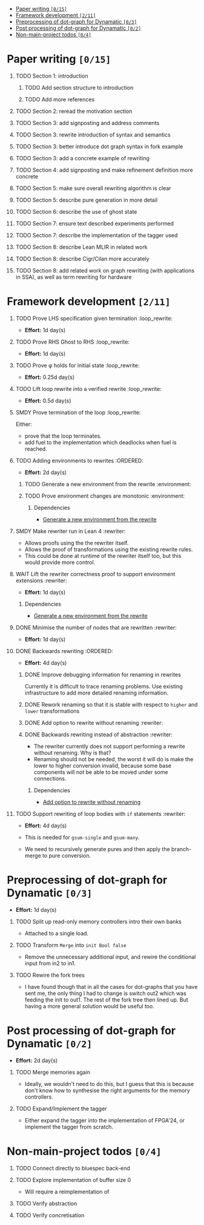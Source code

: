 - [Paper writing <code>[0/15]</code>](#org6460664)
- [Framework development <code>[2/11]</code>](#org7379467)
- [Preprocessing of dot-graph for Dynamatic <code>[0/3]</code>](#org68215e9)
- [Post processing of dot-graph for Dynamatic <code>[0/2]</code>](#orgb7c32a9)
- [Non-main-project todos <code>[0/4]</code>](#org7f191b0)



<a id="org6460664"></a>

# Paper writing <code>[0/15]</code>

1.  TODO Section 1: introduction

    1.  TODO Add section structure to introduction
    
    2.  TODO Add more references

2.  TODO Section 2: reread the motivation section

3.  TODO Section 3: add signposting and address comments

4.  TODO Section 3: rewrite introduction of syntax and semantics

5.  TODO Section 3: better introduce dot graph syntax in fork example

6.  TODO Section 3: add a concrete example of rewriting

7.  TODO Section 4: add signposting and make refinement definition more concrete

8.  TODO Section 5: make sure overall rewriting algorithm is clear

9.  TODO Section 5: describe pure generation in more detail

10. TODO Section 6: describe the use of ghost state

11. TODO Section 7: ensure text described experiments performed

12. TODO Section 7: describe the implementation of the tagger used

13. TODO Section 8: describe Lean MLIR in related work

14. TODO Section 8: describe Cigr/Cilan more accurately

15. TODO Section 8: add related work on graph rewriting (with applications in SSA), as well as term rewriting for hardware


<a id="org7379467"></a>

# Framework development <code>[2/11]</code>

1.  TODO Prove LHS specification given termination     :loop_rewrite:

    -   **Effort:** 1d day(s)

2.  TODO Prove RHS Ghost to RHS     :loop_rewrite:

    -   **Effort:** 1d day(s)

3.  TODO Prove φ holds for initial state     :loop_rewrite:

    -   **Effort:** 0.25d day(s)

4.  TODO Lift loop rewrite into a verified rewrite     :loop_rewrite:

    -   **Effort:** 0.5d day(s)

5.  SMDY Prove termination of the loop     :loop_rewrite:

    Either:
    
    -   prove that the loop terminates.
    -   add fuel to the implementation which deadlocks when fuel is reached.

6.  TODO Adding environments to rewrites     :ORDERED:

    -   **Effort:** 2d day(s)
    
    1.  TODO Generate a new environment from the rewrite     :environment:
    
    2.  TODO Prove environment changes are monotonic     :environment:
    
        1.  Dependencies
        
            -   [Generate a new environment from the rewrite](#orgcc2a179)

7.  SMDY Make rewriter run in Lean 4     :rewriter:

    -   Allows proofs using the the rewriter itself.
    -   Allows the proof of transformations using the existing rewrite rules.
    -   This could be done at runtime of the rewriter itself too, but this would provide more control.

8.  WAIT Lift the rewriter correctness proof to support environment extensions     :rewriter:

    -   **Effort:** 1d day(s)
    
    1.  Dependencies
    
        -   [Generate a new environment from the rewrite](#orgcc2a179)

9.  DONE Minimise the number of nodes that are rewritten     :rewriter:

    -   **Effort:** 1d day(s)

10. DONE Backwards rewriting     :ORDERED:

    -   **Effort:** 4d day(s)
    
    1.  DONE Improve debugging information for renaming in rewrites
    
        Currently it is difficult to trace renaming problems. Use existing infrastructure to add more detailed renaming information.
    
    2.  DONE Rework renaming so that it is stable with respect to `higher` and `lower` transformations
    
    3.  DONE Add option to rewrite without renaming     :rewriter:
    
    4.  DONE Backwards rewriting instead of abstraction     :rewriter:
    
        -   The rewriter currently does not support performing a rewrite without renaming. Why is that?
        -   Renaming should not be needed, the worst it will do is make the lower to higher conversion invalid, because some base components will not be able to be moved under some connections.
        
        1.  Dependencies
        
            -   [Add option to rewrite without renaming](#org20f286e)

11. TODO Support rewriting of loop bodies with `if` statements     :rewriter:

    -   **Effort:** 4d day(s)
    
    -   This is needed for `gsum-single` and `gsum-many`.
    -   We need to recursively generate pures and then apply the branch-merge to pure conversion.


<a id="org68215e9"></a>

# Preprocessing of dot-graph for Dynamatic <code>[0/3]</code>

-   **Effort:** 1d day(s)

1.  TODO Split up read-only memory controllers intro their own banks

    -   Attached to a single load.

2.  TODO Transform `Merge` into `init Bool false`

    -   Remove the unnecessary additional input, and rewire the conditional input from in2 to in1.

3.  TODO Rewire the fork trees

    -   I have found though that in all the cases for dot-graphs that you have sent me, the only thing I had to change is switch out2 which was feeding the init to out1. The rest of the fork tree then lined up. But having a more general solution would be useful too.


<a id="orgb7c32a9"></a>

# Post processing of dot-graph for Dynamatic <code>[0/2]</code>

-   **Effort:** 2d day(s)

1.  TODO Merge memories again

    -   Ideally, we wouldn't need to do this, but I guess that this is because don't know how to synthesise the right arguments for the memory controllers.

2.  TODO Expand/Implement the tagger

    -   Either expand the tagger into the implementation of FPGA'24, or implement the tagger from scratch.


<a id="org7f191b0"></a>

# Non-main-project todos <code>[0/4]</code>

1.  TODO Connect directly to bluespec back-end

2.  TODO Explore implementation of buffer size 0

    -   Will require a reimplementation of

3.  TODO Verify abstraction

4.  TODO Verify concretisation
